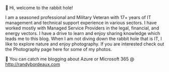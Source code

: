 👋 Hi, welcome to the rabbit hole!

I am a seasoned professional and Military Veteran with 17+ years of IT management and technical support experience in various sectors. I have worked mostly with Managed Service Providers in the legal, financial, and energy vectors.
I have a drive to learn and enjoy sharing knowledge which leads me to this blog.
When I am not diving down the rabbit hole that is IT, I like to explore nature and enjoy photography. If you are interested check out the Photography page here for some of my photos.

👀 You can catch me blogging about Azure or Microsoft 365 @ http://randybordeaux.com



<!---
bordera-randy/bordera-randy is a ✨ special ✨ repository because its `README.md` (this file) appears on your GitHub profile.
You can click the Preview link to take a look at your changes.
--->
